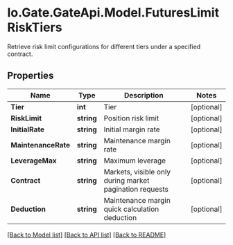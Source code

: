 
# Io.Gate.GateApi.Model.FuturesLimitRiskTiers

Retrieve risk limit configurations for different tiers under a specified contract.

## Properties

Name | Type | Description | Notes
------------ | ------------- | ------------- | -------------
**Tier** | **int** | Tier | [optional] 
**RiskLimit** | **string** | Position risk limit | [optional] 
**InitialRate** | **string** | Initial margin rate | [optional] 
**MaintenanceRate** | **string** | Maintenance margin rate | [optional] 
**LeverageMax** | **string** | Maximum leverage | [optional] 
**Contract** | **string** | Markets, visible only during market pagination requests | [optional] 
**Deduction** | **string** | Maintenance margin quick calculation deduction | [optional] 

[[Back to Model list]](../README.md#documentation-for-models)
[[Back to API list]](../README.md#documentation-for-api-endpoints)
[[Back to README]](../README.md)
